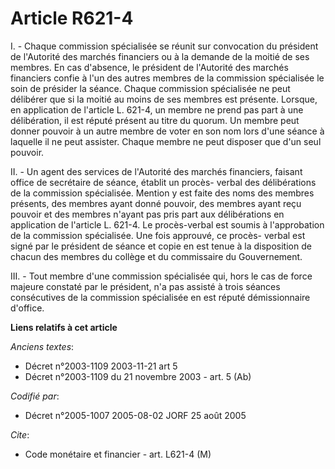 # Article R621-4

I. - Chaque commission spécialisée se réunit sur convocation du président de l'Autorité des marchés financiers ou à la
demande de la moitié de ses membres. En cas d'absence, le président de l'Autorité des marchés financiers confie à l'un des
autres membres de la commission spécialisée le soin de présider la séance. Chaque commission spécialisée ne peut délibérer
que si la moitié au moins de ses membres est présente. Lorsque, en application de l'article L. 621-4, un membre ne prend pas
part à une délibération, il est réputé présent au titre du quorum. Un membre peut donner pouvoir à un autre membre de voter
en son nom lors d'une séance à laquelle il ne peut assister. Chaque membre ne peut disposer que d'un seul pouvoir.

II. - Un agent des services de l'Autorité des marchés financiers, faisant office de secrétaire de séance, établit un procès-
verbal des délibérations de la commission spécialisée. Mention y est faite des noms des membres présents, des membres ayant
donné pouvoir, des membres ayant reçu pouvoir et des membres n'ayant pas pris part aux délibérations en application de
l'article L. 621-4. Le procès-verbal est soumis à l'approbation de la commission spécialisée. Une fois approuvé, ce procès-
verbal est signé par le président de séance et copie en est tenue à la disposition de chacun des membres du collège et du
commissaire du Gouvernement.

III. - Tout membre d'une commission spécialisée qui, hors le cas de force majeure constaté par le président, n'a pas assisté
à trois séances consécutives de la commission spécialisée en est réputé démissionnaire d'office.

**Liens relatifs à cet article**

_Anciens textes_:

  - Décret n°2003-1109 2003-11-21 art 5
  - Décret n°2003-1109 du 21 novembre 2003 - art. 5 (Ab)

_Codifié par_:

  - Décret n°2005-1007 2005-08-02 JORF 25 août 2005

_Cite_:

  - Code monétaire et financier - art. L621-4 (M)
